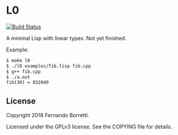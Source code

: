 # L0

[![Build Status](https://travis-ci.org/eudoxia0/l0.svg?branch=master)](https://travis-ci.org/eudoxia0/l0)

A minimal Lisp with linear types. Not yet finished.

Example:

~~~bash
$ make l0
$ ./l0 examples/fib.lisp fib.cpp
$ g++ fib.cpp
$ ./a.out
fib(30) = 832040
~~~

## License

Copyright 2018 Fernando Borretti.

Licensed under the GPLv3 license. See the COPYING file for details.
